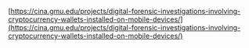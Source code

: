 [https://cina.gmu.edu/projects/digital-forensic-investigations-involving-cryptocurrency-wallets-installed-on-mobile-devices/](https://cina.gmu.edu/projects/digital-forensic-investigations-involving-cryptocurrency-wallets-installed-on-mobile-devices/)